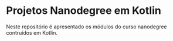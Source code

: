 # Projetos Nanodegree em Kotlin
Neste repositório é apresentado os módulos do curso nanodegree contruídos em Kotlin.
